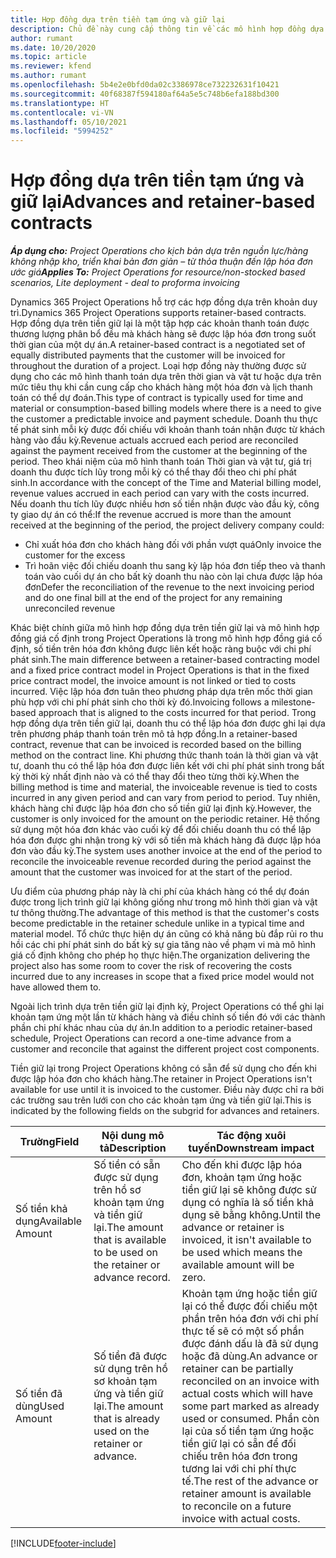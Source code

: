 ```yaml
---
title: Hợp đồng dựa trên tiền tạm ứng và giữ lại
description: Chủ đề này cung cấp thông tin về các mô hình hợp đồng dựa trên tiền giữ lại và khoản tạm ứng trong Project Operations.
author: rumant
ms.date: 10/20/2020
ms.topic: article
ms.reviewer: kfend
ms.author: rumant
ms.openlocfilehash: 5b4e2e0bfd0da02c3386978ce732232631f10421
ms.sourcegitcommit: 40f68387f594180af64a5e5c748b6efa188bd300
ms.translationtype: HT
ms.contentlocale: vi-VN
ms.lasthandoff: 05/10/2021
ms.locfileid: "5994252"
---
```

# <a name="advances-and-retainer-based-contracts"></a><span data-ttu-id="b5f3d-103">Hợp đồng dựa trên tiền tạm ứng và giữ lại</span><span class="sxs-lookup"><span data-stu-id="b5f3d-103">Advances and retainer-based contracts</span></span>


<span data-ttu-id="b5f3d-104">_**Áp dụng cho:** Project Operations cho kịch bản dựa trên nguồn lực/hàng không nhập kho, triển khai bản đơn giản – từ thỏa thuận đến lập hóa đơn ước giá_</span><span class="sxs-lookup"><span data-stu-id="b5f3d-104">_**Applies To:** Project Operations for resource/non-stocked based scenarios, Lite deployment - deal to proforma invoicing_</span></span>

<span data-ttu-id="b5f3d-105">Dynamics 365 Project Operations hỗ trợ các hợp đồng dựa trên khoản duy trì.</span><span class="sxs-lookup"><span data-stu-id="b5f3d-105">Dynamics 365 Project Operations supports retainer-based contracts.</span></span> <span data-ttu-id="b5f3d-106">Hợp đồng dựa trên tiền giữ lại là một tập hợp các khoản thanh toán được thương lượng phân bổ đều mà khách hàng sẽ được lập hóa đơn trong suốt thời gian của một dự án.</span><span class="sxs-lookup"><span data-stu-id="b5f3d-106">A retainer-based contract is a negotiated set of equally distributed payments that the customer will be invoiced for throughout the duration of a project.</span></span> <span data-ttu-id="b5f3d-107">Loại hợp đồng này thường được sử dụng cho các mô hình thanh toán dựa trên thời gian và vật tư hoặc dựa trên mức tiêu thụ khi cần cung cấp cho khách hàng một hóa đơn và lịch thanh toán có thể dự đoán.</span><span class="sxs-lookup"><span data-stu-id="b5f3d-107">This type of contract is typically used for time and material or consumption-based billing models where there is a need to give the customer a predictable invoice and payment schedule.</span></span> <span data-ttu-id="b5f3d-108">Doanh thu thực tế phát sinh mỗi kỳ được đối chiếu với khoản thanh toán nhận được từ khách hàng vào đầu kỳ.</span><span class="sxs-lookup"><span data-stu-id="b5f3d-108">Revenue actuals accrued each period are reconciled against the payment received from the customer at the beginning of the period.</span></span> <span data-ttu-id="b5f3d-109">Theo khái niệm của mô hình thanh toán Thời gian và vật tư, giá trị doanh thu được tích lũy trong mỗi kỳ có thể thay đổi theo chi phí phát sinh.</span><span class="sxs-lookup"><span data-stu-id="b5f3d-109">In accordance with the concept of the Time and Material billing model, revenue values accrued in each period can vary with the costs incurred.</span></span> <span data-ttu-id="b5f3d-110">Nếu doanh thu tích lũy được nhiều hơn số tiền nhận được vào đầu kỳ, công ty giao dự án có thể:</span><span class="sxs-lookup"><span data-stu-id="b5f3d-110">If the revenue accrued is more than the amount received at the beginning of the period, the project delivery company could:</span></span>

- <span data-ttu-id="b5f3d-111">Chỉ xuất hóa đơn cho khách hàng đối với phần vượt quá</span><span class="sxs-lookup"><span data-stu-id="b5f3d-111">Only invoice the customer for the excess</span></span> 
- <span data-ttu-id="b5f3d-112">Trì hoãn việc đối chiếu doanh thu sang kỳ lập hóa đơn tiếp theo và thanh toán vào cuối dự án cho bất kỳ doanh thu nào còn lại chưa được lập hóa đơn</span><span class="sxs-lookup"><span data-stu-id="b5f3d-112">Defer the reconciliation of the revenue to the next invoicing period and do one final bill at the end of the project for any remaining unreconciled revenue</span></span>

<span data-ttu-id="b5f3d-113">Khác biệt chính giữa mô hình hợp đồng dựa trên tiền giữ lại và mô hình hợp đồng giá cố định trong Project Operations là trong mô hình hợp đồng giá cố định, số tiền trên hóa đơn không được liên kết hoặc ràng buộc với chi phí phát sinh.</span><span class="sxs-lookup"><span data-stu-id="b5f3d-113">The main difference between a retainer-based contracting model and a fixed price contract model in Project Operations is that in the fixed price contract model, the invoice amount is not linked or tied to costs incurred.</span></span> <span data-ttu-id="b5f3d-114">Việc lập hóa đơn tuân theo phương pháp dựa trên mốc thời gian phù hợp với chi phí phát sinh cho thời kỳ đó.</span><span class="sxs-lookup"><span data-stu-id="b5f3d-114">Invoicing follows a milestone-based approach that is aligned to the costs incurred for that period.</span></span> <span data-ttu-id="b5f3d-115">Trong hợp đồng dựa trên tiền giữ lại, doanh thu có thể lập hóa đơn được ghi lại dựa trên phương pháp thanh toán trên mô tả hợp đồng.</span><span class="sxs-lookup"><span data-stu-id="b5f3d-115">In a retainer-based contract, revenue that can be invoiced is recorded based on the billing method on the contract line.</span></span> <span data-ttu-id="b5f3d-116">Khi phương thức thanh toán là thời gian và vật tư, doanh thu có thể lập hóa đơn được liên kết với chi phí phát sinh trong bất kỳ thời kỳ nhất định nào và có thể thay đổi theo từng thời kỳ.</span><span class="sxs-lookup"><span data-stu-id="b5f3d-116">When the billing method is time and material, the invoiceable revenue is tied to costs incurred in any given period and can vary from period to period.</span></span> <span data-ttu-id="b5f3d-117">Tuy nhiên, khách hàng chỉ được lập hóa đơn cho số tiền giữ lại định kỳ.</span><span class="sxs-lookup"><span data-stu-id="b5f3d-117">However, the customer is only invoiced for the amount on the periodic retainer.</span></span> <span data-ttu-id="b5f3d-118">Hệ thống sử dụng một hóa đơn khác vào cuối kỳ để đối chiếu doanh thu có thể lập hóa đơn được ghi nhận trong kỳ với số tiền mà khách hàng đã được lập hóa đơn vào đầu kỳ.</span><span class="sxs-lookup"><span data-stu-id="b5f3d-118">The system uses another invoice at the end of the period to reconcile the invoiceable revenue recorded during the period against the amount that the customer was invoiced for at the start of the period.</span></span>

<span data-ttu-id="b5f3d-119">Ưu điểm của phương pháp này là chi phí của khách hàng có thể dự đoán được trong lịch trình giữ lại không giống như trong mô hình thời gian và vật tư thông thường.</span><span class="sxs-lookup"><span data-stu-id="b5f3d-119">The advantage of this method is that the customer's costs become predictable in the retainer schedule unlike in a typical time and material model.</span></span> <span data-ttu-id="b5f3d-120">Tổ chức thực hiện dự án cũng có khả năng bù đắp rủi ro thu hồi các chi phí phát sinh do bất kỳ sự gia tăng nào về phạm vi mà mô hình giá cố định không cho phép họ thực hiện.</span><span class="sxs-lookup"><span data-stu-id="b5f3d-120">The organization delivering the project also has some room to cover the risk of recovering the costs incurred due to any increases in scope that a fixed price model would not have allowed them to.</span></span>

<span data-ttu-id="b5f3d-121">Ngoài lịch trình dựa trên tiền giữ lại định kỳ, Project Operations có thể ghi lại khoản tạm ứng một lần từ khách hàng và điều chỉnh số tiền đó với các thành phần chi phí khác nhau của dự án.</span><span class="sxs-lookup"><span data-stu-id="b5f3d-121">In addition to a periodic retainer-based schedule, Project Operations can record a one-time advance from a customer and reconcile that against the different project cost components.</span></span>

<span data-ttu-id="b5f3d-122">Tiền giữ lại trong Project Operations không có sẵn để sử dụng cho đến khi được lập hóa đơn cho khách hàng.</span><span class="sxs-lookup"><span data-stu-id="b5f3d-122">The retainer in Project Operations isn't available for use until it is invoiced to the customer.</span></span> <span data-ttu-id="b5f3d-123">Điều này được chỉ ra bởi các trường sau trên lưới con cho các khoản tạm ứng và tiền giữ lại.</span><span class="sxs-lookup"><span data-stu-id="b5f3d-123">This is indicated by the following fields on the subgrid for advances and retainers.</span></span>

| <span data-ttu-id="b5f3d-124">Trường</span><span class="sxs-lookup"><span data-stu-id="b5f3d-124">Field</span></span> | <span data-ttu-id="b5f3d-125">Nội dung mô tả</span><span class="sxs-lookup"><span data-stu-id="b5f3d-125">Description</span></span> | <span data-ttu-id="b5f3d-126">Tác động xuôi tuyến</span><span class="sxs-lookup"><span data-stu-id="b5f3d-126">Downstream impact</span></span> |
| --- | --- | --- |
| <span data-ttu-id="b5f3d-127">Số tiền khả dụng</span><span class="sxs-lookup"><span data-stu-id="b5f3d-127">Available Amount</span></span> | <span data-ttu-id="b5f3d-128">Số tiền có sẵn được sử dụng trên hồ sơ khoản tạm ứng và tiền giữ lại.</span><span class="sxs-lookup"><span data-stu-id="b5f3d-128">The amount that is available to be used on the retainer or advance record.</span></span> | <span data-ttu-id="b5f3d-129">Cho đến khi được lập hóa đơn, khoản tạm ứng hoặc tiền giữ lại sẽ không được sử dụng có nghĩa là số tiền khả dụng sẽ bằng không.</span><span class="sxs-lookup"><span data-stu-id="b5f3d-129">Until the advance or retainer is invoiced, it isn't available to be used which means the available amount will be zero.</span></span> |
| <span data-ttu-id="b5f3d-130">Số tiền đã dùng</span><span class="sxs-lookup"><span data-stu-id="b5f3d-130">Used Amount</span></span> | <span data-ttu-id="b5f3d-131">Số tiền đã được sử dụng trên hồ sơ khoản tạm ứng và tiền giữ lại.</span><span class="sxs-lookup"><span data-stu-id="b5f3d-131">The amount that is already used on the retainer or advance.</span></span> | <span data-ttu-id="b5f3d-132">Khoản tạm ứng hoặc tiền giữ lại có thể được đối chiếu một phần trên hóa đơn với chi phí thực tế sẽ có một số phần được đánh dấu là đã sử dụng hoặc đã dùng.</span><span class="sxs-lookup"><span data-stu-id="b5f3d-132">An advance or retainer can be partially reconciled on an invoice with actual costs which will have some part marked as already used or consumed.</span></span> <span data-ttu-id="b5f3d-133">Phần còn lại của số tiền tạm ứng hoặc tiền giữ lại có sẵn để đối chiếu trên hóa đơn trong tương lai với chi phí thực tế.</span><span class="sxs-lookup"><span data-stu-id="b5f3d-133">The rest of the advance or retainer amount is available to reconcile on a future invoice with actual costs.</span></span> |


[!INCLUDE[footer-include](../../includes/footer-banner.md)]